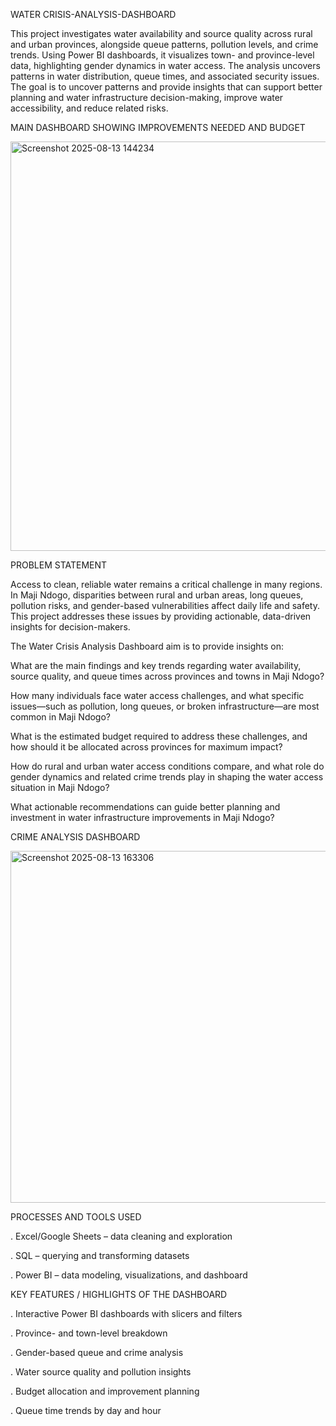 WATER CRISIS-ANALYSIS-DASHBOARD 



This project investigates water availability and source quality across rural and urban provinces, alongside queue patterns, pollution levels, and crime trends. Using Power BI dashboards, it visualizes town- and province-level data, highlighting gender dynamics in water access. The analysis uncovers patterns in water distribution, queue times, and associated security issues. The goal is to uncover patterns and provide insights that can support better planning and water infrastructure decision-making,  improve water accessibility, and reduce related risks.




MAIN DASHBOARD SHOWING IMPROVEMENTS NEEDED AND BUDGET


 <img width="993" height="655" alt="Screenshot 2025-08-13 144234" src="https://github.com/user-attachments/assets/aaf4516d-ae66-4921-ae97-c788c7c4b66d" />



PROBLEM STATEMENT


Access to clean, reliable water remains a critical challenge in many regions. In Maji Ndogo, disparities between rural and urban areas, long queues, pollution risks, and gender-based vulnerabilities affect daily life and safety. 
This project addresses these issues by providing actionable, data-driven insights for decision-makers.


The Water Crisis Analysis Dashboard aim is to provide insights on:

What are the main findings and key trends regarding water availability, source quality, and queue times across provinces and towns in Maji Ndogo?

How many individuals face water access challenges, and what specific issues—such as pollution, long queues, or broken infrastructure—are most common in Maji Ndogo?

What is the estimated budget required to address these challenges, and how should it be allocated across provinces for maximum impact?

How do rural and urban water access conditions compare, and what role do gender dynamics and related crime trends play in shaping the water access situation in Maji Ndogo?

What actionable recommendations can guide better planning and investment in water infrastructure improvements in Maji Ndogo?



CRIME ANALYSIS DASHBOARD 

<img width="1017" height="563" alt="Screenshot 2025-08-13 163306" src="https://github.com/user-attachments/assets/c9ee77f1-77fa-4f71-bb7b-d84d26ab9067" />



PROCESSES AND TOOLS USED 

. Excel/Google Sheets – data cleaning and exploration

. SQL – querying and transforming datasets

. Power BI – data modeling, visualizations, and dashboard



KEY FEATURES / HIGHLIGHTS OF THE DASHBOARD

. Interactive Power BI dashboards with slicers and filters

. Province- and town-level breakdown

. Gender-based queue and crime analysis

. Water source quality and pollution insights

. Budget allocation and improvement planning

. Queue time trends by day and hour

























